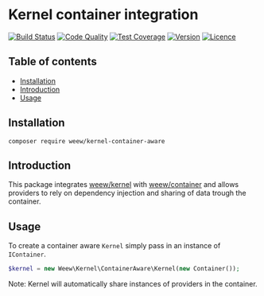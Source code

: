# Kernel container integration

[![Build Status](https://img.shields.io/travis/weew/kernel-container-aware.svg)](https://travis-ci.org/weew/kernel-container-aware)
[![Code Quality](https://img.shields.io/scrutinizer/g/weew/kernel-container-aware.svg)](https://scrutinizer-ci.com/g/weew/kernel-container-aware)
[![Test Coverage](https://img.shields.io/coveralls/weew/kernel-container-aware.svg)](https://coveralls.io/github/weew/kernel-container-aware)
[![Version](https://img.shields.io/packagist/v/weew/kernel-container-aware.svg)](https://packagist.org/packages/weew/kernel-container-aware)
[![Licence](https://img.shields.io/packagist/l/weew/kernel-container-aware.svg)](https://packagist.org/packages/weew/kernel-container-aware)

## Table of contents

- [Installation](#installation)
- [Introduction](#introduction)
- [Usage](#usage)

## Installation

`composer require weew/kernel-container-aware`

## Introduction

This package integrates [weew/kernel](https://github.com/weew/kernel) with [weew/container](https://github.com/weew/container) and allows providers to rely on dependency injection and sharing of data trough the container.

## Usage

To create a container aware `Kernel` simply pass in an instance of `IContainer`.

```php
$kernel = new Weew\Kernel\ContainerAware\Kernel(new Container());
```

Note: Kernel will automatically share instances of providers in the container.

